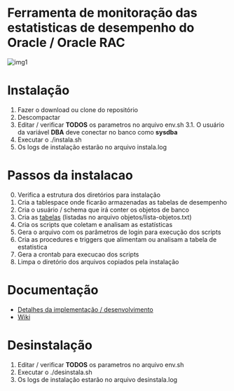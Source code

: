Ferramenta de monitoração das estatisticas de desempenho do Oracle / Oracle RAC
===============================================================================

![img1](https://gitlab.almg.uucp/gti/gtec/oracle-estatisticas-servidor/raw/master/docs/estatisticas-workflow.png)


Instalação
===========
1. Fazer o download ou clone do repositório
2. Descompactar
3. Editar / verificar **TODOS** os parametros no arquivo env.sh
3.1. O usuário da variável **DBA** deve conectar no banco como **sysdba**
4. Executar o ./instala.sh
5. Os logs de instalação estarão no arquivo instala.log

Passos da instalacao
=====================
0. Verifica a estrutura dos diretórios para instalação
1. Cria a tablespace onde ficarão armazenadas as tabelas de desempenho
2. Cria o usuário / schema que irá conter os objetos de banco
3. Cria as [tabelas](https://gitlab.almg.uucp/gti/gtec/oracle-estatisticas-servidor/raw/master/docs/estatisticas-oracle-tabelas.png) (listadas no arquivo objetos/lista-objetos.txt)
4. Cria os scripts que coletam e analisam as estatísticas
5. Gera o arquivo com os parâmetros de login para execução dos scripts
6. Cria as procedures e triggers que alimentam ou analisam a tabela de estatistica
7. Gera a crontab para execucao dos scripts
8. Limpa o diretório dos arquivos copiados pela instalação

Documentação
============

* [Detalhes da implementação / desenvolvimento](https://gitlab.almg.uucp/gti/gtec/oracle-estatisticas-servidor/raw/master/docs/DBA%20Oracle%20Estatisticas.pdf)
* [Wiki](https://wiki.almg.gov.br/mediawiki/GTI/index.php5/Monitoramento_do_Oracle)


Desinstalação
=============
1. Editar / verificar **TODOS** os parametros no arquivo env.sh
4. Executar o ./desinstala.sh
5. Os logs de instalação estarão no arquivo desinstala.log
